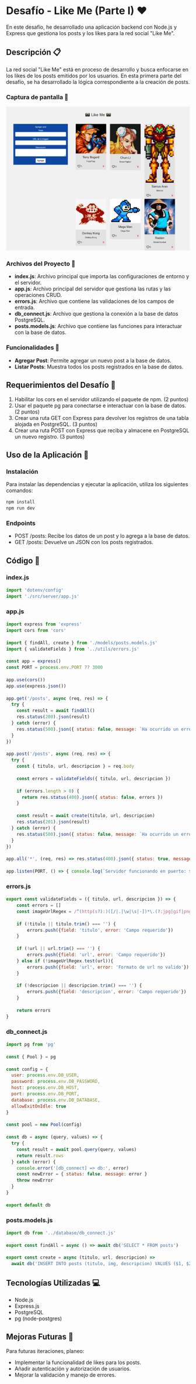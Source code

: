 # Desafío - Like Me (Parte I) ❤️

En este desafío, he desarrollado una aplicación backend con Node.js y Express que gestiona los posts y los likes para la red social "Like Me".

## Descripción 📋

La red social "Like Me" está en proceso de desarrollo y busca enfocarse en los likes de los posts emitidos por los usuarios. En esta primera parte del desafío, se ha desarrollado la lógica correspondiente a la creación de posts.

### Captura de pantalla 📸

![Escritorio](./screenshot.png)

### Archivos del Proyecto 📂

- **index.js**: Archivo principal que importa las configuraciones de entorno y el servidor.
- **app.js**: Archivo principal del servidor que gestiona las rutas y las operaciones CRUD.
- **errors.js**: Archivo que contiene las validaciones de los campos de entrada.
- **db_connect.js**: Archivo que gestiona la conexión a la base de datos PostgreSQL.
- **posts.models.js**: Archivo que contiene las funciones para interactuar con la base de datos.

### Funcionalidades 🔧

- **Agregar Post**: Permite agregar un nuevo post a la base de datos.
- **Listar Posts**: Muestra todos los posts registrados en la base de datos.

## Requerimientos del Desafío 🎯

1. Habilitar los cors en el servidor utilizando el paquete de npm. (2 puntos)
2. Usar el paquete pg para conectarse e interactuar con la base de datos. (2 puntos)
3. Crear una ruta GET con Express para devolver los registros de una tabla alojada en PostgreSQL. (3 puntos)
4. Crear una ruta POST con Express que reciba y almacene en PostgreSQL un nuevo registro. (3 puntos)

## Uso de la Aplicación 🚀

### Instalación

Para instalar las dependencias y ejecutar la aplicación, utiliza los siguientes comandos:

```bash
npm install
npm run dev
```

### Endpoints

- POST /posts: Recibe los datos de un post y lo agrega a la base de datos.
- GET /posts: Devuelve un JSON con los posts registrados.

## Código 🧩

### index.js

```javascript
import 'dotenv/config'
import './src/server/app.js'
```

### app.js

```javascript
import express from 'express'
import cors from 'cors'

import { findAll, create } from './models/posts.models.js'
import { validateFields } from '../utils/errors.js'

const app = express()
const PORT = process.env.PORT ?? 3000

app.use(cors())
app.use(express.json())

app.get('/posts', async (req, res) => {
  try {
    const result = await findAll()
    res.status(200).json(result)
  } catch (error) {
    res.status(500).json({ status: false, message: `Ha ocurrido un error ${error}` })
  }
})

app.post('/posts', async (req, res) => {
  try {
    const { titulo, url, descripcion } = req.body

    const errors = validateFields({ titulo, url, descripcion })

    if (errors.length > 0) {
      return res.status(400).json({ status: false, errors })
    }

    const result = await create(titulo, url, descripcion)
    res.status(201).json(result)
  } catch (error) {
    res.status(500).json({ status: false, message: `Ha ocurrido un error ${error}` })
  }
})

app.all('*', (req, res) => res.status(400).json({ status: true, message: 'Endpoint no encontrado' }))

app.listen(PORT, () => { console.log(`Servidor funcionando en puerto: ${PORT}`) })
```

### errors.js

```javascript
export const validateFields = ({ titulo, url, descripcion }) => {
    const errors = []
    const imageUrlRegex = /^(http(s?):)([/|.|\w|\s|-])*\.(?:jpg|gif|png|jpeg|bmp|webp|svg|ico|tiff|tif|heic|heif)$/i

    if (!titulo || titulo.trim() === '') {
        errors.push({field: 'titulo', error: 'Campo requerido'})
    }

    if (!url || url.trim() === '') {
        errors.push({field: 'url', error: 'Campo requerido'})
    } else if (!imageUrlRegex.test(url)){
        errors.push({field: 'url', error: 'Formato de url no valido'})
    }

    if (!descripcion || descripcion.trim() === '') {
        errors.push({field: 'descripcion', error: 'Campo requerido'})
    }

    return errors
}
```

### db_connect.js

```javascript
import pg from 'pg'

const { Pool } = pg

const config = {
  user: process.env.DB_USER,
  password: process.env.DB_PASSWORD,
  host: process.env.DB_HOST,
  port: process.env.DB_PORT,
  database: process.env.DB_DATABASE,
  allowExitOnIdle: true
}

const pool = new Pool(config)

const db = async (query, values) => {
  try {
    const result = await pool.query(query, values)
    return result.rows
  } catch (error) {
    console.error('[db_connect] => db:', error)
    const newError = { status: false, message: error }
    throw newError
  }
}

export default db
```

### posts.models.js

```javascript
import db from '../database/db_connect.js'

export const findAll = async () => await db('SELECT * FROM posts')

export const create = async (titulo, url, descripcion) =>
  await db('INSERT INTO posts (titulo, img, descripcion) VALUES ($1, $2, $3) RETURNING *;', [titulo, url, descripcion])
```

## Tecnologías Utilizadas 💻

- Node.js
- Express.js
- PostgreSQL
- pg (node-postgres)

## Mejoras Futuras 🚀

Para futuras iteraciones, planeo:

- Implementar la funcionalidad de likes para los posts.
- Añadir autenticación y autorización de usuarios.
- Mejorar la validación y manejo de errores.
